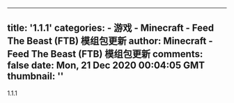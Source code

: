 
---
title: '1.1.1'
categories: 
    - 游戏
    - Minecraft - Feed The Beast (FTB) 模组包更新
author: Minecraft - Feed The Beast (FTB) 模组包更新
comments: false
date: Mon, 21 Dec 2020 00:04:05 GMT
thumbnail: ''
---

<div>   
1.1.1  
</div>
            